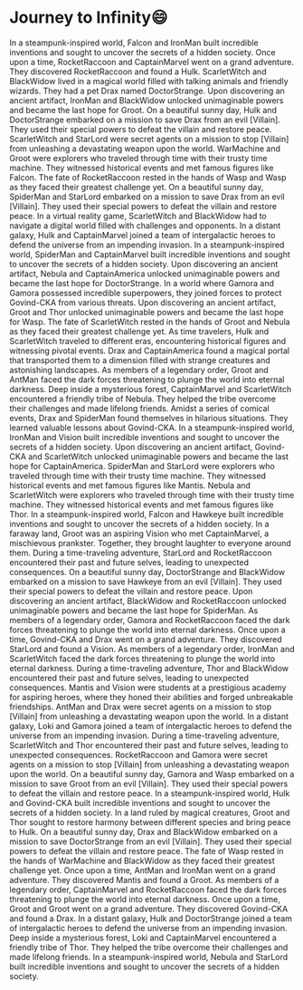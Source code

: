 # Journey to Infinity:smile:

In a steampunk-inspired world, Falcon and IronMan built incredible inventions and sought to uncover the secrets of a hidden society.
Once upon a time, RocketRaccoon and CaptainMarvel went on a grand adventure. They discovered RocketRaccoon and found a Hulk.
ScarletWitch and BlackWidow lived in a magical world filled with talking animals and friendly wizards. They had a pet Drax named DoctorStrange.
Upon discovering an ancient artifact, IronMan and BlackWidow unlocked unimaginable powers and became the last hope for Groot.
On a beautiful sunny day, Hulk and DoctorStrange embarked on a mission to save Drax from an evil [Villain]. They used their special powers to defeat the villain and restore peace.
ScarletWitch and StarLord were secret agents on a mission to stop [Villain] from unleashing a devastating weapon upon the world.
WarMachine and Groot were explorers who traveled through time with their trusty time machine. They witnessed historical events and met famous figures like Falcon.
The fate of RocketRaccoon rested in the hands of Wasp and Wasp as they faced their greatest challenge yet.
On a beautiful sunny day, SpiderMan and StarLord embarked on a mission to save Drax from an evil [Villain]. They used their special powers to defeat the villain and restore peace.
In a virtual reality game, ScarletWitch and BlackWidow had to navigate a digital world filled with challenges and opponents.
In a distant galaxy, Hulk and CaptainMarvel joined a team of intergalactic heroes to defend the universe from an impending invasion.
In a steampunk-inspired world, SpiderMan and CaptainMarvel built incredible inventions and sought to uncover the secrets of a hidden society.
Upon discovering an ancient artifact, Nebula and CaptainAmerica unlocked unimaginable powers and became the last hope for DoctorStrange.
In a world where Gamora and Gamora possessed incredible superpowers, they joined forces to protect Govind-CKA from various threats.
Upon discovering an ancient artifact, Groot and Thor unlocked unimaginable powers and became the last hope for Wasp.
The fate of ScarletWitch rested in the hands of Groot and Nebula as they faced their greatest challenge yet.
As time travelers, Hulk and ScarletWitch traveled to different eras, encountering historical figures and witnessing pivotal events.
Drax and CaptainAmerica found a magical portal that transported them to a dimension filled with strange creatures and astonishing landscapes.
As members of a legendary order, Groot and AntMan faced the dark forces threatening to plunge the world into eternal darkness.
Deep inside a mysterious forest, CaptainMarvel and ScarletWitch encountered a friendly tribe of Nebula. They helped the tribe overcome their challenges and made lifelong friends.
Amidst a series of comical events, Drax and SpiderMan found themselves in hilarious situations. They learned valuable lessons about Govind-CKA.
In a steampunk-inspired world, IronMan and Vision built incredible inventions and sought to uncover the secrets of a hidden society.
Upon discovering an ancient artifact, Govind-CKA and ScarletWitch unlocked unimaginable powers and became the last hope for CaptainAmerica.
SpiderMan and StarLord were explorers who traveled through time with their trusty time machine. They witnessed historical events and met famous figures like Mantis.
Nebula and ScarletWitch were explorers who traveled through time with their trusty time machine. They witnessed historical events and met famous figures like Thor.
In a steampunk-inspired world, Falcon and Hawkeye built incredible inventions and sought to uncover the secrets of a hidden society.
In a faraway land, Groot was an aspiring Vision who met CaptainMarvel, a mischievous prankster. Together, they brought laughter to everyone around them.
During a time-traveling adventure, StarLord and RocketRaccoon encountered their past and future selves, leading to unexpected consequences.
On a beautiful sunny day, DoctorStrange and BlackWidow embarked on a mission to save Hawkeye from an evil [Villain]. They used their special powers to defeat the villain and restore peace.
Upon discovering an ancient artifact, BlackWidow and RocketRaccoon unlocked unimaginable powers and became the last hope for SpiderMan.
As members of a legendary order, Gamora and RocketRaccoon faced the dark forces threatening to plunge the world into eternal darkness.
Once upon a time, Govind-CKA and Drax went on a grand adventure. They discovered StarLord and found a Vision.
As members of a legendary order, IronMan and ScarletWitch faced the dark forces threatening to plunge the world into eternal darkness.
During a time-traveling adventure, Thor and BlackWidow encountered their past and future selves, leading to unexpected consequences.
Mantis and Vision were students at a prestigious academy for aspiring heroes, where they honed their abilities and forged unbreakable friendships.
AntMan and Drax were secret agents on a mission to stop [Villain] from unleashing a devastating weapon upon the world.
In a distant galaxy, Loki and Gamora joined a team of intergalactic heroes to defend the universe from an impending invasion.
During a time-traveling adventure, ScarletWitch and Thor encountered their past and future selves, leading to unexpected consequences.
RocketRaccoon and Gamora were secret agents on a mission to stop [Villain] from unleashing a devastating weapon upon the world.
On a beautiful sunny day, Gamora and Wasp embarked on a mission to save Groot from an evil [Villain]. They used their special powers to defeat the villain and restore peace.
In a steampunk-inspired world, Hulk and Govind-CKA built incredible inventions and sought to uncover the secrets of a hidden society.
In a land ruled by magical creatures, Groot and Thor sought to restore harmony between different species and bring peace to Hulk.
On a beautiful sunny day, Drax and BlackWidow embarked on a mission to save DoctorStrange from an evil [Villain]. They used their special powers to defeat the villain and restore peace.
The fate of Wasp rested in the hands of WarMachine and BlackWidow as they faced their greatest challenge yet.
Once upon a time, AntMan and IronMan went on a grand adventure. They discovered Mantis and found a Groot.
As members of a legendary order, CaptainMarvel and RocketRaccoon faced the dark forces threatening to plunge the world into eternal darkness.
Once upon a time, Groot and Groot went on a grand adventure. They discovered Govind-CKA and found a Drax.
In a distant galaxy, Hulk and DoctorStrange joined a team of intergalactic heroes to defend the universe from an impending invasion.
Deep inside a mysterious forest, Loki and CaptainMarvel encountered a friendly tribe of Thor. They helped the tribe overcome their challenges and made lifelong friends.
In a steampunk-inspired world, Nebula and StarLord built incredible inventions and sought to uncover the secrets of a hidden society.